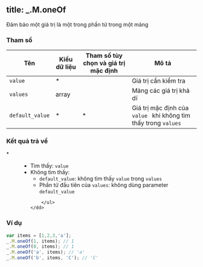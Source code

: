 title: _.M.oneOf
-----

Đảm bảo một giá trị là một trong phần tử trong một mảng

### Tham số
<table class="table table-striped">
    <thead>
    <tr>
        <th>Tên</th>
        <th>Kiểu dữ liệu</th>
        <th>Tham số tùy chọn và giá trị mặc định</th>
        <th>Mô tả</th>
    </tr>
    </thead>
    <tbody>
    <tr>
        <td><code>value</code></td>
        <td>*</td>
        <td></td>
        <td>Giá trị cần kiểm tra</td>
    </tr>
    <tr>
        <td><code>values</code></td>
        <td>array</td>
        <td></td>
        <td>Mảng các giá trị khả dĩ</td>
    </tr>
    <tr>
        <td><code>default_value</code></td>
        <td>*</td>
        <td>*</td>
        <td>Giá trị mặc định của <code>value </code> khi không tìm thấy trong <code>values</code></td>
    </tr>
    </tbody>
</table>

### Kết quả trả về
<dl class="dl-horizontal">
    <dt>*</dt>
    <dd>
        <ul>
            <li>Tìm thấy: <code>value</code></li>
            <li>Không tìm thấy:
                <ul>
                    <li><code>default_value</code>: không tìm thấy <code>value</code> trong <code>values</code></li>
                    <li>Phần tử đầu tiên của <code>values</code>: không dùng parameter <code>default_value</code></li>
                </ul>
            </li>

        </ul>
    </dd>
</dl>

### Ví dụ
```js
var items = [1,2,3,'a'];
_.M.oneOf(1, items); // 1
_.M.oneOf(0, items); // 1
_.M.oneOf('a', items); // 'a'
_.M.oneOf('b', items, 'C'); // 'C'
```